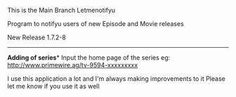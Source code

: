 This is the Main Branch Letmenotifyu

Program to notifyu users of new Episode and Movie releases


New Release 1.7.2-8
************************


**Adding of series***
Input the home page of the series
eg: http://www.primewire.ag/tv-9594-xxxxxxxxx

I use this application a lot and I'm always making improvements to it
Please let me know if you use it as well

